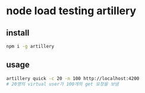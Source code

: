 # node load testing artillery

## install

```sh
npm i -g artillery
```

## usage

```sh
artillery quick -c 20 -n 100 http://localhost:4200
# 20명의 virtual user가 100개의 get 요청을 보냄
```
